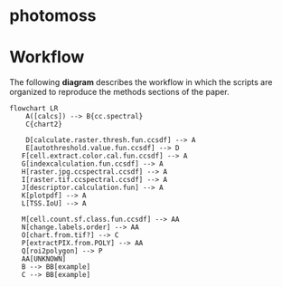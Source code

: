 # photomoss

# Workflow
The following **diagram** describes the workflow in which the scripts are organized to reproduce the methods sections of the paper.

```mermaid
flowchart LR
    A([calcs]) --> B{cc.spectral}
    C{chart2}

    D[calculate.raster.thresh.fun.ccsdf] --> A
    E[autothreshold.value.fun.ccsdf] --> D
   F[cell.extract.color.cal.fun.ccsdf] --> A
   G[indexcalculation.fun.ccsdf] --> A
   H[raster.jpg.ccspectral.ccsdf] --> A
   I[raster.tif.ccspectral.ccsdf] --> A
   J[descriptor.calculation.fun] --> A
   K[plotpdf] --> A
   L[TSS.IoU] --> A
   
   M[cell.count.sf.class.fun.ccsdf] --> AA
   N[change.labels.order] --> AA
   O[chart.from.tif?] --> C
   P[extractPIX.from.POLY] --> AA
   Q[roi2polygon] --> P
   AA[UNKNOWN]
   B --> BB[example]
   C --> BB[example]
   ```
